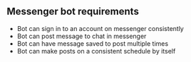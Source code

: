 ## Messenger bot requirements

- Bot can sign in to an account on messenger consistently
- Bot can post message to chat in messenger
- Bot can have message saved to post multiple times
- Bot can make posts on a consistent schedule by itself
